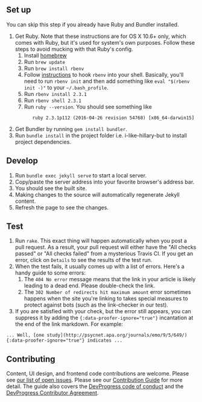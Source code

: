 ## Set up
You can skip this step if you already have Ruby and Bundler installed.

1. Get Ruby. Note that these instructions are for OS X 10.6+ only, which comes with Ruby, but it's used for system's own purposes. Follow these steps to avoid mucking with that Ruby's config.
    1. Install [homebrew](http://brew.sh/)
    2. Run `brew update`
    3. Run `brew install rbenv`
    4. Follow [instructions](https://github.com/rbenv/rbenv#installing-ruby-gems) to hook `rbenv` into your shell. Basically, you'll need to run `rbenv init` and then add something like `eval "$(rbenv init -)"` to your `~/.bash_profile`.
    5. Run `rbenv install 2.3.1`
    6. Run `rbenv shell 2.3.1`
    7. Run `ruby --version`. You should see something like
        ```
           ruby 2.3.1p112 (2016-04-26 revision 54768) [x86_64-darwin15]
        ```
2. Get Bundler by running `gem install bundler`.
3. Run `bundle install` in the project folder i.e. i-like-hillary-but to install project dependencies.

## Develop
1. Run `bundle exec jekyll serve` to start a local server.
2. Copy/paste the server address into your favorite browser's address bar.
3. You should see the built site.
4. Making changes to the source will automatically regenerate Jekyll content.
5. Refresh the page to see the changes.

## Test
1. Run `rake`. This exact thing will happen automatically when you post a pull request. As a result, your pull request will either have the "All checks passed" or "All checks failed" from a mysterious Travis CI. If you get an error, click on `Details` to see the results of the test run.
2. When the test fails, it usually comes up with a list of errors. Here's a handy guide to some errors:
    1. The `404 No error` message means that the link in your article is likely leading to a dead end. Please double-check the link.
    2. The `302 Number of redirects hit maximum amount` error sometimes happens when the site you're linking to takes special measures to protect against bots (such as the link-checker in our test).
3. If you are satisfied with your check, but the error still appears, you can suppress it by adding the `{:data-proofer-ignore="true"}` incantation at the end of the link markdown. For example:

```
... Well, [one study](http://psycnet.apa.org/journals/emo/9/5/649/){:data-proofer-ignore="true"} indicates ...
```


## Contributing

Content, UI design, and frontend code contributions are welcome. Please see [our list of open issues](https://github.com/DevProgress/i-like-hillary-but/issues). Please see our [Contribution Guide](CONTRIBUTING.md) for more detail. The guide also covers the [DevProgress code of conduct](https://github.com/DevProgress/code-of-conduct) and the [DevProgress Contributor Agreement](https://github.com/DevProgress/contributor-agreement).
